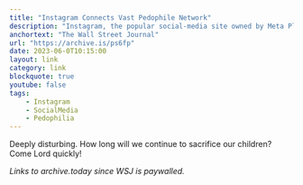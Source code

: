 ```yaml
---
title: "Instagram Connects Vast Pedophile Network"
description: "Instagram, the popular social-media site owned by Meta Platforms, helps connect and promote a vast network of accounts openly devoted to the commission and purchase of underage-sex content, according to investigations by The Wall Street Journal and researchers at Stanford University and the University of Massachusetts Amherst."
anchortext: "The Wall Street Journal"
url: "https://archive.is/ps6fp"
date: 2023-06-0T10:15:00
layout: link
category: link
blockquote: true
youtube: false
tags:
    - Instagram
    - SocialMedia
    - Pedophilia
---
```


Deeply disturbing. How long will we continue to sacrifice our children? Come Lord quickly!

_Links to archive.today since WSJ is paywalled._
